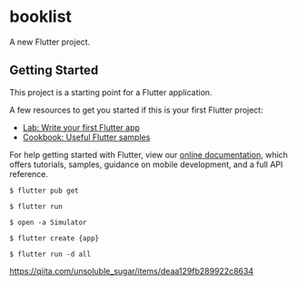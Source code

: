 # booklist

A new Flutter project.

## Getting Started

This project is a starting point for a Flutter application.

A few resources to get you started if this is your first Flutter project:

- [Lab: Write your first Flutter app](https://flutter.dev/docs/get-started/codelab)
- [Cookbook: Useful Flutter samples](https://flutter.dev/docs/cookbook)

For help getting started with Flutter, view our
[online documentation](https://flutter.dev/docs), which offers tutorials,
samples, guidance on mobile development, and a full API reference.

```
$ flutter pub get
```

```
$ flutter run
```

```
$ open -a Simulator
```

```
$ flutter create {app}
```

```
$ flutter run -d all
```

https://qiita.com/unsoluble_sugar/items/deaa129fb289922c8634
